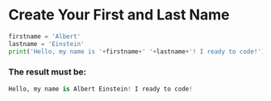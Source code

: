 # Create Your First and Last Name

```python
firstname = 'Albert'
lastname = 'Einstein'
print('Hello, my name is '+firstname+' '+lastname+'! I ready to code!')
```
### The result must be:
```python
Hello, my name is Albert Einstein! I ready to code!
```
